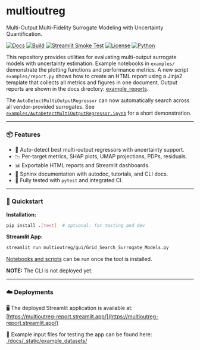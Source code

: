 <!-- # Copyright (c) 2025 takotime808 -->
# multioutreg #

Multi-Output Multi-Fidelity Surrogate Modeling with Uncertainty Quantification.

[![Docs](https://img.shields.io/badge/docs-online-blue.svg)](https://takotime808.github.io/multioutreg/)
[![Build](https://github.com/takotime808/multioutreg/actions/workflows/python-ci.yml/badge.svg)](https://github.com/takotime808/multioutreg/actions/workflows/python-ci.yml)
[![Streamlit Smoke Test](https://github.com/takotime808/multioutreg/actions/workflows/streamlit-smoke.yml/badge.svg)](https://github.com/takotime808/multioutreg/actions/workflows/streamlit-smoke.yml)
[![License](https://img.shields.io/github/license/takotime808/multioutreg)](./LICENSE)
[![Python](https://img.shields.io/badge/python-3.9%2B-blue.svg)](https://www.python.org/)
<!-- [![PyPI](https://img.shields.io/pypi/v/multioutreg.svg)](https://pypi.org/project/multioutreg/) -->

This repository provides utilities for evaluating multi-output surrogate models
with uncertainty estimation. Example notebooks in `examples/` demonstrate the
plotting functions and performance metrics. A new script `examples/report.py`
shows how to create an HTML report using a Jinja2 template that collects all
metrics and figures in one document. Output reports are shown in the docs
directory: [example_reports](docs/example_reports/).

The `AutoDetectMultiOutputRegressor` can now automatically search across all
vendor-provided surrogates. See [`examples/AutoDetectMultiOutputRegressor.ipynb`](./examples/AutoDetectMultiOutputRegressor.ipynb) 
for a short demonstration.

----
### 📦 Features ###

- 🧠 Auto-detect best multi-output regressors with uncertainty support.
- 📉 Per-target metrics, SHAP plots, UMAP projections, PDPs, residuals.
- 📊 Exportable HTML reports and Streamlit dashboards.
- 📁 Sphinx documentation with autodoc, tutorials, and CLI docs.
- 🧪 Fully tested with `pytest` and integrated CI.

---
### 🚀 Quickstart ###

**Installation:**
```bash
pip install .[test]  # optional: for testing and dev
```

**Streamlit App:**
```sh
streamlit run multioutreg/gui/Grid_Search_Surrogate_Models.py
```

[Notebooks and scripts](examples/) can be run once the tool is installed.

**NOTE:** The CLI is not deployed yet.

----
### ☁️ Deployments ###

🖥️ The deployed Streamlit application is available at:  
[https://multioutreg-report.streamlit.app/](https://multioutreg-report.streamlit.app/)

📂 Example input files for testing the app can be found here:  
[./docs/_static/example_datasets/](./docs/_static/example_datasets/)


